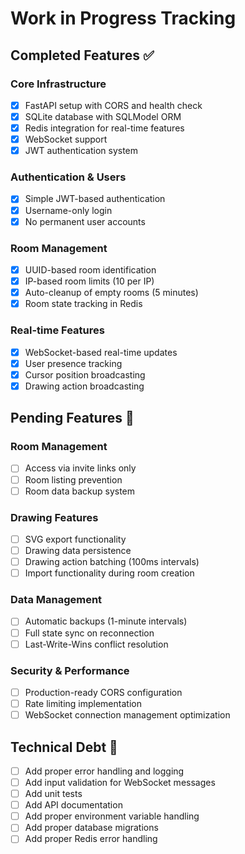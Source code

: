# Work in Progress Tracking

## Completed Features ✅

### Core Infrastructure
- [x] FastAPI setup with CORS and health check
- [x] SQLite database with SQLModel ORM
- [x] Redis integration for real-time features
- [x] WebSocket support
- [x] JWT authentication system

### Authentication & Users
- [x] Simple JWT-based authentication
- [x] Username-only login
- [x] No permanent user accounts

### Room Management
- [x] UUID-based room identification
- [x] IP-based room limits (10 per IP)
- [x] Auto-cleanup of empty rooms (5 minutes)
- [x] Room state tracking in Redis

### Real-time Features
- [x] WebSocket-based real-time updates
- [x] User presence tracking
- [x] Cursor position broadcasting
- [x] Drawing action broadcasting

## Pending Features 🚧

### Room Management
- [ ] Access via invite links only
- [ ] Room listing prevention
- [ ] Room data backup system

### Drawing Features
- [ ] SVG export functionality
- [ ] Drawing data persistence
- [ ] Drawing action batching (100ms intervals)
- [ ] Import functionality during room creation

### Data Management
- [ ] Automatic backups (1-minute intervals)
- [ ] Full state sync on reconnection
- [ ] Last-Write-Wins conflict resolution

### Security & Performance
- [ ] Production-ready CORS configuration
- [ ] Rate limiting implementation
- [ ] WebSocket connection management optimization

## Technical Debt 🔧
- [ ] Add proper error handling and logging
- [ ] Add input validation for WebSocket messages
- [ ] Add unit tests
- [ ] Add API documentation
- [ ] Add proper environment variable handling
- [ ] Add proper database migrations
- [ ] Add proper Redis error handling 